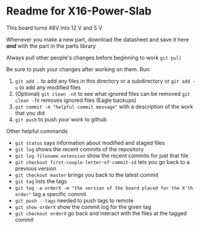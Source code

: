 # Readme for X16-Power-Slab
This board turns 48V into 12 V and 5 V

Whenever you make a new part, download the datasheet and save it here _**and**_ with the part in the parts library

Always pull other people's changes before beginning to work
`git pull`

Be sure to push your changes after  working on them. Run:
1. `git add .` to add any files in this directory or a subdirectory
or `git add -u` to add any modified files
2. (Optional) `git clean -nX` to see what ignored files can be removed
	`git clean -fX` removes ignored files (Eagle backups)
3. `git commit -m "helpful commit message"` with a description of the work that you did
4. `git push` to push your work to github

Other helpful commands
* `git status` says information about modified and staged files
* `git log` shows the recent commits of the repository
* `git log filename.extension` show the recent commits for just that file
* `git checkout first-couple-letter-of-commit-id` lets you go back to a previous version
* `git checkout master` brings you back to the latest commit
* `git tag` lists the tags
* `git tag -a orderX -m "the version of the board placed for the X'th order"` tag a specific commit
* `git push --tags` needed to push tags to remote
* `git show orderX` show the commit log for the given tag
* `git checkout orderX` go back and interact with the files at the tagged commit
